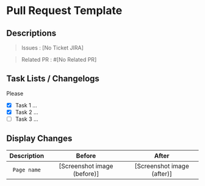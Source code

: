 # Pull Request Template

**Descriptions**
---
> Issues    : [No Ticket JIRA]

> Related PR  : #[No Related PR]

<!-- Please write a summary of the change and which issue is fixed. !-->

**Task Lists / Changelogs**
---
Please 
- [x] Task 1 ...
- [x] Task 2 ...
- [ ] Task 3 ...

**Display Changes**
---
| Description | Before | After |
|  :---: | :---: | :---: |
| `Page name` | [Screenshot image (before)] | [Screenshot image (after)] |

